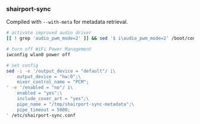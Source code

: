 ### shairport-sync

Compiled with `--with-meta` for metadata retrieval.

```sh
# activate improved audio driver
[[ ! grep 'audio_pwm_mode=2' ]] && sed '$ i\audio_pwm_mode=2' /boot/config.txt

# turn off WiFi Power Management
iwconfig wlan0 power off

# set config
sed -i -e '/output_device = "default"/ i\
    output_device = "hw:0";\
    mixer_control_name = "PCM";
' -e '/enabled = "no"/ i\
	enabled = "yes";\
	include_cover_art = "yes";\
	pipe_name = "/tmp/shairport-sync-metadata";\
	pipe_timeout = 5000;
' /etc/shairport-sync.conf
```
